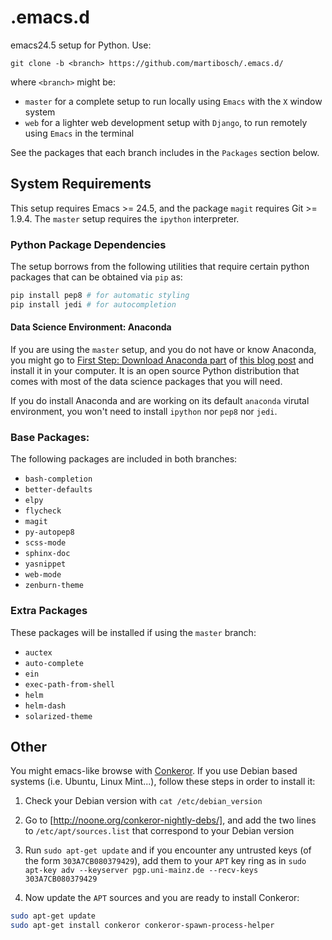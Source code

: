 # .emacs.d

emacs24.5 setup for Python. Use: 

```
git clone -b <branch> https://github.com/martibosch/.emacs.d/
```

where `<branch>` might be:
* `master` for a complete setup to run locally using `Emacs` with the `X` window system
* `web` for a lighter web development setup with `Django`, to run remotely using `Emacs` in the terminal

See the packages that each branch includes in the `Packages` section below.

## System Requirements

This setup requires Emacs >= 24.5, and the package `magit` requires Git >= 1.9.4. The `master` setup requires the `ipython` interpreter.

### Python Package Dependencies

The setup borrows from the following utilities that require certain python packages that can be obtained via `pip` as:

```bash
pip install pep8 # for automatic styling
pip install jedi # for autocompletion
```

#### Data Science Environment: Anaconda

If you are using the `master` setup, and you do not have or know Anaconda, you might go to [First Step: Download Anaconda part](http://martibosch.github.io/blog/2016/08/27/how-to-do-your-machine-learning-assignments-in-10-mins.html#first-step-download-anaconda) of [this blog post](http://martibosch.github.io/blog/2016/08/27/how-to-do-your-machine-learning-assignments-in-10-mins.html#first-step-download-anaconda) and install it in your computer. It is an open source Python distribution that comes with most of the data science packages that you will need.

If you do install Anaconda and are working on its default `anaconda` virutal environment, you won't need to install `ipython` nor `pep8` nor `jedi`.

### Base Packages:

The following packages are included in both branches:

* `bash-completion`
* `better-defaults`
* `elpy`
* `flycheck`
* `magit`
* `py-autopep8`
* `scss-mode`
* `sphinx-doc`
* `yasnippet`
* `web-mode`
* `zenburn-theme`

### Extra Packages

These packages will be installed if using the `master` branch:

* `auctex`
* `auto-complete`
* `ein`
* `exec-path-from-shell`
* `helm`
* `helm-dash`
* `solarized-theme` 

## Other

You might emacs-like browse with [Conkeror](https://github.com/retroj/conkeror). If you use Debian based systems (i.e. Ubuntu, Linux Mint...), follow these steps in order to install it:

1. Check your Debian version with `cat /etc/debian_version`

2. Go to [http://noone.org/conkeror-nightly-debs/], and add the two lines to `/etc/apt/sources.list` that correspond to your Debian version

3. Run `sudo apt-get update` and if you encounter any untrusted keys (of the form `303A7CB080379429`), add them to your `APT` key ring as in `sudo apt-key adv --keyserver pgp.uni-mainz.de --recv-keys 303A7CB080379429`

4. Now update the `APT` sources and you are ready to install Conkeror:

```bash
sudo apt-get update
sudo apt-get install conkeror conkeror-spawn-process-helper
```

